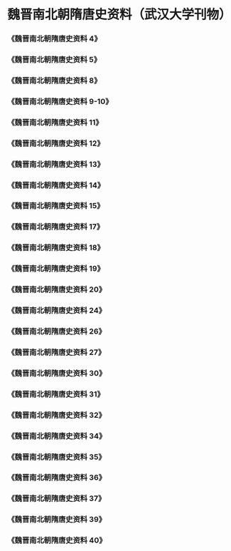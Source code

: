 # 魏晋南北朝隋唐史资料（武汉大学刊物）

### 《魏晋南北朝隋唐史资料 4》


### 《魏晋南北朝隋唐史资料 5》


### 《魏晋南北朝隋唐史资料 8》


### 《魏晋南北朝隋唐史资料 9-10》


### 《魏晋南北朝隋唐史资料 11》


### 《魏晋南北朝隋唐史资料 12》


### 《魏晋南北朝隋唐史资料 13》


### 《魏晋南北朝隋唐史资料 14》


### 《魏晋南北朝隋唐史资料 15》


### 《魏晋南北朝隋唐史资料 17》


### 《魏晋南北朝隋唐史资料 18》


### 《魏晋南北朝隋唐史资料 19》


### 《魏晋南北朝隋唐史资料 20》


### 《魏晋南北朝隋唐史资料 24》


### 《魏晋南北朝隋唐史资料 26》


### 《魏晋南北朝隋唐史资料 27》


### 《魏晋南北朝隋唐史资料 30》


### 《魏晋南北朝隋唐史资料 31》


### 《魏晋南北朝隋唐史资料 32》


### 《魏晋南北朝隋唐史资料 34》


### 《魏晋南北朝隋唐史资料 35》


### 《魏晋南北朝隋唐史资料 36》


### 《魏晋南北朝隋唐史资料 37》


### 《魏晋南北朝隋唐史资料 39》


### 《魏晋南北朝隋唐史资料 40》




